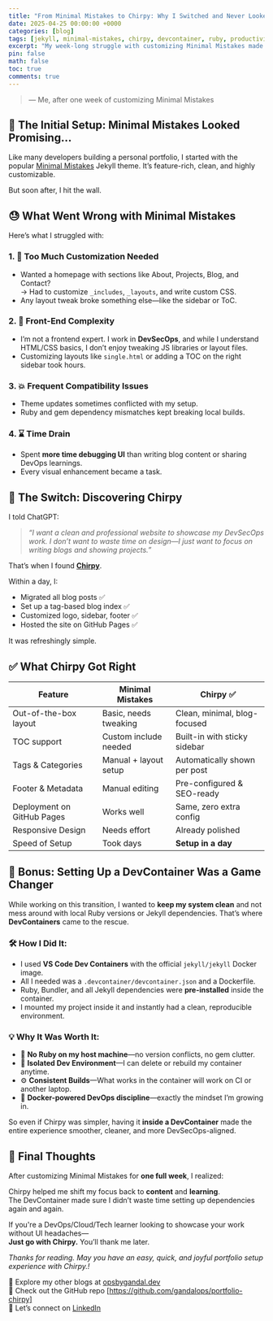 ```yaml
---
title: "From Minimal Mistakes to Chirpy: Why I Switched and Never Looked Back"
date: 2025-04-25 00:00:00 +0000
categories: [blog]
tags: [jekyll, minimal-mistakes, chirpy, devcontainer, ruby, productivity, devsecops, portfolio]
excerpt: "My week-long struggle with customizing Minimal Mistakes made me realize I'm here to build DevSecOps pipelines, not frontend layouts. Chirpy gave me clarity, speed, and peace of mind."
pin: false
math: false
toc: true
comments: true
---
```


> — Me, after one week of customizing Minimal Mistakes

## 🔧 The Initial Setup: Minimal Mistakes Looked Promising…

Like many developers building a personal portfolio, I started with the popular [Minimal Mistakes](https://mmistakes.github.io/minimal-mistakes/) Jekyll theme. It’s feature-rich, clean, and highly customizable.

But soon after, I hit the wall.

## 😓 What Went Wrong with Minimal Mistakes

Here’s what I struggled with:

### 1. 🧩 Too Much Customization Needed
- Wanted a homepage with sections like About, Projects, Blog, and Contact?  
  → Had to customize `_includes`, `_layouts`, and write custom CSS.
- Any layout tweak broke something else—like the sidebar or ToC.

### 2. 🧪 Front-End Complexity
- I’m not a frontend expert. I work in **DevSecOps**, and while I understand HTML/CSS basics, I don’t enjoy tweaking JS libraries or layout files.
- Customizing layouts like `single.html` or adding a TOC on the right sidebar took hours.

### 3. 💥 Frequent Compatibility Issues
- Theme updates sometimes conflicted with my setup.
- Ruby and gem dependency mismatches kept breaking local builds.

### 4. ⌛ Time Drain
- Spent **more time debugging UI** than writing blog content or sharing DevOps learnings.
- Every visual enhancement became a task.

## 🚀 The Switch: Discovering Chirpy

I told ChatGPT:
> _“I want a clean and professional website to showcase my DevSecOps work. I don’t want to waste time on design—I just want to focus on writing blogs and showing projects.”_

That’s when I found [**Chirpy**](https://chirpy.cotes.page).

Within a day, I:
- Migrated all blog posts ✅  
- Set up a tag-based blog index ✅  
- Customized logo, sidebar, footer ✅  
- Hosted the site on GitHub Pages ✅  

It was refreshingly simple.

## ✅ What Chirpy Got Right

| Feature                      | Minimal Mistakes       | **Chirpy** ✅                  |
|-----------------------------|------------------------|-------------------------------|
| Out-of-the-box layout       | Basic, needs tweaking  | Clean, minimal, blog-focused  |
| TOC support                 | Custom include needed  | Built-in with sticky sidebar  |
| Tags & Categories           | Manual + layout setup  | Automatically shown per post  |
| Footer & Metadata           | Manual editing         | Pre-configured & SEO-ready    |
| Deployment on GitHub Pages  | Works well             | Same, zero extra config       |
| Responsive Design           | Needs effort           | Already polished              |
| Speed of Setup              | Took days              | **Setup in a day**            |

## 🐳 Bonus: Setting Up a DevContainer Was a Game Changer

While working on this transition, I wanted to **keep my system clean** and not mess around with local Ruby versions or Jekyll dependencies. That’s where **DevContainers** came to the rescue.

### 🛠️ How I Did It:
- I used **VS Code Dev Containers** with the official `jekyll/jekyll` Docker image.
- All I needed was a `.devcontainer/devcontainer.json` and a Dockerfile.
- Ruby, Bundler, and all Jekyll dependencies were **pre-installed** inside the container.
- I mounted my project inside it and instantly had a clean, reproducible environment.

### 💡 Why It Was Worth It:
- 🔄 **No Ruby on my host machine**—no version conflicts, no gem clutter.
- 🧼 **Isolated Dev Environment**—I can delete or rebuild my container anytime.
- ⚙️ **Consistent Builds**—What works in the container will work on CI or another laptop.
- 🐳 **Docker-powered DevOps discipline**—exactly the mindset I’m growing in.

So even if Chirpy was simpler, having it **inside a DevContainer** made the entire experience smoother, cleaner, and more DevSecOps-aligned.

## 🧠 Final Thoughts

After customizing Minimal Mistakes for **one full week**, I realized:  

Chirpy helped me shift my focus back to **content** and **learning**.  
The DevContainer made sure I didn’t waste time setting up dependencies again and again.

If you're a DevOps/Cloud/Tech learner looking to showcase your work without UI headaches—  
**Just go with Chirpy.** You’ll thank me later.

*Thanks for reading. May you have an easy, quick, and joyful portfolio setup experience with Chirpy.!*

🔗 Explore my other blogs at [opsbygandal.dev](https://www.opsbygandal.dev)  
📁 Check out the GitHub repo [https://github.com/gandalops/portfolio-chirpy]  
🔄 Let’s connect on [LinkedIn](https://www.linkedin.com/)